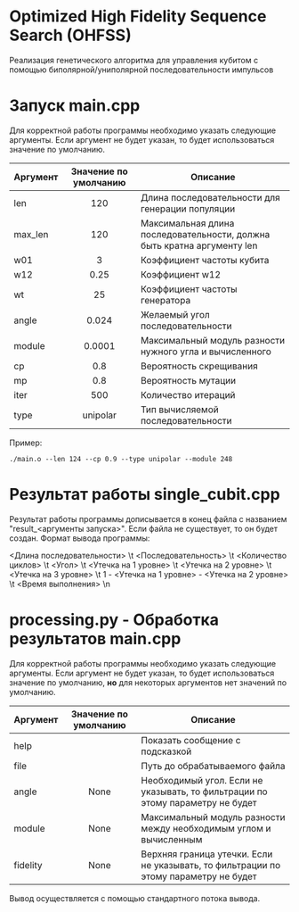 # Optimized High Fidelity Sequence Search (OHFSS)
Реализация генетического алгоритма для управления кубитом с помощью биполярной/униполярной последовательности импульсов

# Запуск main.cpp
Для корректной работы программы необходимо указать следующие аргументы. Если аргумент не будет указан, то будет использоваться значение по умолчанию.

| Аргумент | Значение по умолчанию | Описание                                |
| ---------|:---------------------:| ---------------------------------------|
| len      | 120  | Длина последовательности для генерации популяции |
| max_len   | 120  | Максимальная длина последовательности, должна быть кратна аргументу len |
| w01      | 3    | Коэффициент частоты кубита |
| w12      | 0.25 | Коэффициент w12 |
| wt      | 25 | Коэффициент частоты генератора |
| angle      | 0.024 | Желаемый угол последовательности |
| module      | 0.0001 | Максимальный модуль разности нужного угла и вычисленного |
| cp      | 0.8 | Вероятность скрещивания |
| mp      | 0.8 | Вероятность мутации |
| iter      | 500 | Количество итераций |
| type      | unipolar | Тип вычисляемой последовательности |

Пример:
```
./main.o --len 124 --cp 0.9 --type unipolar --module 248
```

# Результат работы single_cubit.cpp
Результат работы программы дописывается в конец файла с названием "result_<аргументы запуска>". Если файла не существует, то он будет создан.
Формат вывода программы:

<Длина последовательности> \t <Последовательность> \t <Количество циклов> \t <Угол> \t 
<Утечка на 1 уровне> \t <Утечка на 2 уровне> \t <Утечка на 3 уровне> \t 1 - <Утечка на 1 уровне> - <Утечка на 2 уровне> \t 
<Время выполнения> \n

# processing.py - Обработка результатов main.cpp
Для корректной работы программы необходимо указать следующие аргументы. Если аргумент не будет указан, то будет использоваться значение по умолчанию, **но** для некоторых аргументов нет значений по умолчанию.

| Аргумент | Значение по умолчанию | Описание                                |
| ---------|:---------------------:| ---------------------------------------|
| help |  | Показать сообщение с подсказкой |
| file |  | Путь до обрабатываемого файла |
| angle | None | Необходимый угол. Если не указывать, то фильтрации по этому параметру не будет |
| module | None | Максимальный модуль разности между необходимым углом и вычисленным |
| fidelity | None | Верхняя граница утечки. Если не указывать, то фильтрации по этому параметру не будет |

Вывод осуществляется с помощью стандартного потока вывода.
